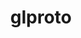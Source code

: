 ---
title: "glproto"
layout: cache
categories: [package, develop-2024-03-10]
meta: {"versions": ["1.4.17"], "compilers": ["gcc@=11.1.0", "gcc@=11.4.0", "gcc@=7.3.1", "gcc@=9.4.0"], "oss": ["amzn2", "ubuntu20.04", "ubuntu22.04"], "platforms": ["linux"], "targets": ["aarch64", "neoverse_n1", "neoverse_v1", "neoverse_v2", "ppc64le", "x86_64_v3"], "stacks": ["aws-isc", "aws-isc-aarch64", "data-vis-sdk", "e4s", "e4s-neoverse-v2", "e4s-neoverse_v1", "e4s-power", "e4s-rocm-external", "ml-linux-x86_64-rocm", "root"], "num_specs": 8, "num_specs_by_stack": {"root": 8, "aws-isc-aarch64": 2, "aws-isc": 1, "e4s-power": 1, "data-vis-sdk": 1, "e4s-neoverse_v1": 1, "e4s-neoverse-v2": 1, "e4s": 1, "ml-linux-x86_64-rocm": 1, "e4s-rocm-external": 1}}
spec_details: [{"hash": "qsjppukclovsylzpxmlp265z5kelygg3", "compiler": "gcc@=7.3.1", "versions": ["1.4.17"], "os": "amzn2", "platform": "linux", "target": "aarch64", "variants": ["build_system=autotools"], "stacks": ["root", "aws-isc-aarch64"], "size": "-", "tarball": "https://binaries.spack.io/develop-2024-03-10/build_cache/linux-amzn2-aarch64/gcc-7.3.1/glproto-1.4.17/linux-amzn2-aarch64-gcc-7.3.1-glproto-1.4.17-qsjppukclovsylzpxmlp265z5kelygg3.spack"}, {"hash": "fjf6p7bpjdave2elqhfxcgvkblkdft2i", "compiler": "gcc@=7.3.1", "versions": ["1.4.17"], "os": "amzn2", "platform": "linux", "target": "x86_64_v3", "variants": ["build_system=autotools"], "stacks": ["root", "aws-isc"], "size": "-", "tarball": "https://binaries.spack.io/develop-2024-03-10/build_cache/linux-amzn2-x86_64_v3/gcc-7.3.1/glproto-1.4.17/linux-amzn2-x86_64_v3-gcc-7.3.1-glproto-1.4.17-fjf6p7bpjdave2elqhfxcgvkblkdft2i.spack"}, {"hash": "7bub7f75st2rirdyq6ygahzwzvbgn5z2", "compiler": "gcc@=7.3.1", "versions": ["1.4.17"], "os": "amzn2", "platform": "linux", "target": "neoverse_n1", "variants": ["build_system=autotools"], "stacks": ["root", "aws-isc-aarch64"], "size": "-", "tarball": "https://binaries.spack.io/develop-2024-03-10/build_cache/linux-amzn2-neoverse_n1/gcc-7.3.1/glproto-1.4.17/linux-amzn2-neoverse_n1-gcc-7.3.1-glproto-1.4.17-7bub7f75st2rirdyq6ygahzwzvbgn5z2.spack"}, {"hash": "epljumvvkxbuth7lk3nwngru3753uzrb", "compiler": "gcc@=9.4.0", "versions": ["1.4.17"], "os": "ubuntu20.04", "platform": "linux", "target": "ppc64le", "variants": ["build_system=autotools"], "stacks": ["root", "e4s-power"], "size": "-", "tarball": "https://binaries.spack.io/develop-2024-03-10/build_cache/linux-ubuntu20.04-ppc64le/gcc-9.4.0/glproto-1.4.17/linux-ubuntu20.04-ppc64le-gcc-9.4.0-glproto-1.4.17-epljumvvkxbuth7lk3nwngru3753uzrb.spack"}, {"hash": "3fmhqf3ol3u46rxmakomyueil7p5qgb5", "compiler": "gcc@=11.1.0", "versions": ["1.4.17"], "os": "ubuntu20.04", "platform": "linux", "target": "x86_64_v3", "variants": ["build_system=autotools"], "stacks": ["data-vis-sdk", "root"], "size": "-", "tarball": "https://binaries.spack.io/develop-2024-03-10/build_cache/linux-ubuntu20.04-x86_64_v3/gcc-11.1.0/glproto-1.4.17/linux-ubuntu20.04-x86_64_v3-gcc-11.1.0-glproto-1.4.17-3fmhqf3ol3u46rxmakomyueil7p5qgb5.spack"}, {"hash": "w6iq5dcrcgaoc75fnt7bpd2isoy3wruu", "compiler": "gcc@=11.4.0", "versions": ["1.4.17"], "os": "ubuntu22.04", "platform": "linux", "target": "neoverse_v1", "variants": ["build_system=autotools"], "stacks": ["root", "e4s-neoverse_v1"], "size": "-", "tarball": "https://binaries.spack.io/develop-2024-03-10/build_cache/linux-ubuntu22.04-neoverse_v1/gcc-11.4.0/glproto-1.4.17/linux-ubuntu22.04-neoverse_v1-gcc-11.4.0-glproto-1.4.17-w6iq5dcrcgaoc75fnt7bpd2isoy3wruu.spack"}, {"hash": "3lwtzujtifalnf7vp3gplgz5lc5vyqrb", "compiler": "gcc@=11.4.0", "versions": ["1.4.17"], "os": "ubuntu22.04", "platform": "linux", "target": "neoverse_v2", "variants": ["build_system=autotools"], "stacks": ["root", "e4s-neoverse-v2"], "size": "-", "tarball": "https://binaries.spack.io/develop-2024-03-10/build_cache/linux-ubuntu22.04-neoverse_v2/gcc-11.4.0/glproto-1.4.17/linux-ubuntu22.04-neoverse_v2-gcc-11.4.0-glproto-1.4.17-3lwtzujtifalnf7vp3gplgz5lc5vyqrb.spack"}, {"hash": "iplh5vtpq4ucegzrmf3v3krhqgy65mb7", "compiler": "gcc@=11.4.0", "versions": ["1.4.17"], "os": "ubuntu22.04", "platform": "linux", "target": "x86_64_v3", "variants": ["build_system=autotools"], "stacks": ["e4s", "root", "ml-linux-x86_64-rocm", "e4s-rocm-external"], "size": "-", "tarball": "https://binaries.spack.io/develop-2024-03-10/build_cache/linux-ubuntu22.04-x86_64_v3/gcc-11.4.0/glproto-1.4.17/linux-ubuntu22.04-x86_64_v3-gcc-11.4.0-glproto-1.4.17-iplh5vtpq4ucegzrmf3v3krhqgy65mb7.spack"}]
---